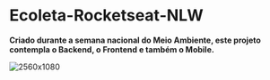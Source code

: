 # Ecoleta-Rocketseat-NLW
**Criado durante a semana nacional do Meio Ambiente, este projeto contempla o Backend, o Frontend e também o Mobile.**

![2560x1080](https://user-images.githubusercontent.com/61882248/83439430-858d7780-a419-11ea-9d3d-0e2b19745ff0.jpg)
